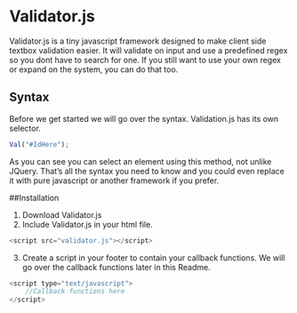 # Validator.js
Validator.js is a tiny javascript framework designed to make client side textbox validation easier. It will validate on input and use a predefined regex so you dont have to search for one. If you still want to use your own regex or expand on the system, you can do that too.

## Syntax
Before we get started we will go over the syntax. Validation.js has its own selector.
```javascript
Val("#IdHere");
```

As you can see you can select an element using this method, not unlike JQuery. That’s all the syntax you need to know and you could even replace it with pure javascript or another framework if you prefer.

##Installation
1. Download Validator.js
2. Include Validator.js in your html file.
```javascript
<script src="validator.js"></script>
```
3. Create a script in your footer to contain your callback functions. We will go over the callback functions later in this Readme.
```javascript
<script type="text/javascript">
    //Callback functions here                
</script>
```

